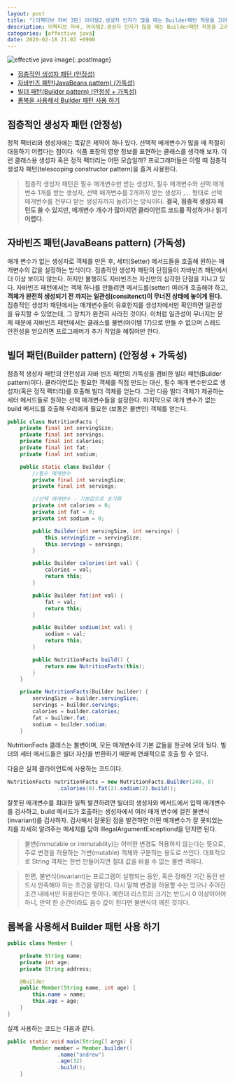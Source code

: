 ```yaml
---
layout: post
title: "[이펙티브 자바 3판] 아이템2.생성자 인자가 많을 때는 Builder패턴 적용을 고려하라."
description: 이펙티브 자바, 아이템2.생성자 인자가 많을 때는 Builder패턴 적용을 고려하라.
categories: [effective java]
date: 2020-02-18 21:03 +0900
---
```


![effective java image](https://user-images.githubusercontent.com/28615416/75598228-81ca1c00-5add-11ea-9319-e949af4e07cd.png){:.postImage}

<!-- TOC -->

- [점층적인 생성자 패턴 (안정성)](#점층적인-생성자-패턴-안정성)
- [자바빈즈 패턴(JavaBeans pattern) (가독성)](#자바빈즈-패턴javabeans-pattern-가독성)
- [빌더 패턴(Builder pattern) (안정성 + 가독성)](#빌더-패턴builder-pattern-안정성--가독성)
- [롬복을 사용해서 Builder 패턴 사용 하기](#롬복을-사용해서-builder-패턴-사용-하기)

<!-- /TOC -->

## 점층적인 생성자 패턴 (안정성)

정적 팩터리와 생성자에는 똑같은 제약이 하나 있다. 선택적 매개변수가 많을 때 적절히 대응하기 어렵다는 점이다. 식품 포장의 영양 정보를 표현하는 클래스를 생각해 보자. 이런 클래스용 생성자 혹은 정적 팩터리는 어떤 모습일까? 프로그래머들은 이럴 때 점층적 생성자 패턴(telescoping constructor pattern)을 즐겨 사용한다.

> 점층적 생성자 패턴은 필수 매개변수만 받는 생성자, 필수 매개변수와 선택 매개변수 1개를 받는 생성자, 선택 매개변수를 2개까지 받는 생성자 ,... 형태로 선택 매개변수를 전부다 받는 생성자까지 늘려가는 방식이다.
> **결국, 점층적 생성자 패턴도 쓸 수 있지만, 매개변수 개수가 많아지면 클라이언트 코드를 작성하거나 읽기 어렵다.**

## 자바빈즈 패턴(JavaBeans pattern) (가독성)

매개 변수가 없는 생성자로 객체를 만든 후, 세터(Setter) 메서드들을 호출해 원하는 매개변수의 값을 설정하는 방식이다. 점층적인 생성자 패턴의 단점들이 자바빈즈 패턴에서 더 이상 보이지 않는다. 하지만 불행히도 자바빈즈는 자신만의 심각한 단점을 지니고 있다. 자바빈즈 패턴에서는 객체 하나를 만들려면 메서드를(setter) 여러개 호출해야 하고, **객체가 완전히 생성되기 전 까지는 일관성(consitenct)이 무너진 상태에 놓이게 된다.** 점층적인 생성자 패턴에서는 매개변수들이 유효한지를 생성자에서만 확인하면 일관성을 유지할 수 있었는데, 그 장치가 완전히 사라진 것이다. 이처럼 일관성이 무너지는 문제 때문에 자바빈즈 패턴에서는 클래스를 불변(아이템 17)으로 만들 수 없으며 스레드 안전성을 얻으려면 프로그래머가 추가 작업을 해줘야만 한다.

## 빌더 패턴(Builder pattern) (안정성 + 가독성)

점층적 생성자 패턴의 안전성과 자바 빈즈 패턴의 가독성을 겸비한 빌더 패턴(Builder pattern)이다. 클라이언트는 필요한 객체를 직접 만드는 대신, 필수 매개 변수만으로 생성자(혹은 정적 팩터리)를 호출해 빌더 객체를 얻는다. 그런 다음 빌더 객체가 제공하는 세터 메서드들로 원하는 선택 매개변수들을 설정한다. 마지막으로 매개 변수가 없는 build 메서드를 호출해 우리에게 필요한 (보통은 불변인) 객체를 얻는다.

```java
public class NutritionFacts {
    private final int servingSize;
    private final int servings;
    private final int calories;
    private final int fat;
    private final int sodium;

    public static class Builder {
        //필수 매개변수
        private final int servingSize;
        private final int servings;

        //선택 매개변수 - 기본값으로 초기화
        private int calories = 0;
        private int fat = 0;
        private int sodium = 0;

        public Builder(int servingSize, int servings) {
            this.servingSize = servingSize;
            this.servings = servings;
        }

        public Builder calories(int val) {
            calories = val;
            return this;
        }

        public Builder fat(int val) {
            fat = val;
            return this;
        }

        public Builder sodium(int val) {
            sodium = val;
            return this;
        }

        public NutritionFacts build() {
            return new NutritionFacts(this);
        }
    }

    private NutritionFacts(Builder builder) {
        servingSize = builder.servingSize;
        servings = builder.servings;
        calories = builder.calories;
        fat = builder.fat;
        sodium = builder.sodium;
    }
```

NutritionFacts 클래스는 불변이며, 모든 매개변수의 기본 값들을 한곳에 모아 뒀다. 빌더의 세터 메서드들은 빌더 자신을 반환하기 때문에 연쇄적으로 호출 할 수 있다.

다음은 실제 클라이언트에 사용하는 코드이다.

```java
NutritionFacts nutritionFacts = new NutritionFacts.Builder(240, 8)
                .calories(0).fat(2).sodium(2).build();
```

잘못된 매개변수를 최대한 일찍 발견하려면 빌더의 생성자와 메서드에서 입력 매개변수를 검사하고, build 메서드가 호출하는 생성자에서 여러 매개 변수에 걸친 불변식(invariant)를 검사하자.
검사해서 잘못된 점을 발견하면 어떤 매개변수가 잘 못되었는지를 자세히 알려주는 메세지를 담아 IllegalArgumentExceptiond을 던지면 된다.

> 불변(immutable or immutablity)는 어떠한 변경도 허용하지 않는다는 뜻으로, 주로 변경을 허용하는 가변(mutable) 객체와 구분하는 용도로 쓰인다. 대표적으로 String 객체는 한번 만들어지면 절대 값을 바꿀 수 없는 불변 객체다.

> 한편, 불변식(invariant)는 프로그램이 실행되는 동안, 혹은 정해진 기간 동안 반드시 만족해야 하는 조건을 말한다. 다시 말해 변경을 허용할 수는 있으나 주어진 조건 내에서만 허용한다는 뜻이다. 예컨대 리스트의 크기는 반드시 0 이상이어야 하니, 만약 한 순간이라도 음수 값이 된다면 불변식이 깨진 것이다.

## 롬복을 사용해서 Builder 패턴 사용 하기

```java
public class Member {

    private String name;
    private int age;
    private String address;

    @Builder
    public Member(String name, int age) {
        this.name = name;
        this.age = age;
    }
}

```

실제 사용하는 코드는 다음과 같다.

```java
public static void main(String[] args) {
        Member member = Member.builder()
                .name("andrew")
                .age(32)
                .build();
    }
```
